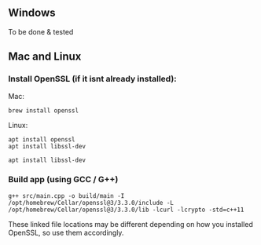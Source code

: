 ## Windows

To be done & tested

## Mac and Linux

### Install OpenSSL (if it isnt already installed):

Mac:

```
brew install openssl
```

Linux:

```
apt install openssl
apt install libssl-dev
```

```
apt install libssl-dev
```

### Build app (using GCC / G++)

```
g++ src/main.cpp -o build/main -I /opt/homebrew/Cellar/openssl@3/3.3.0/include -L /opt/homebrew/Cellar/openssl@3/3.3.0/lib -lcurl -lcrypto -std=c++11
```

These linked file locations may be different depending on how you installed OpenSSL, so use them accordingly.
